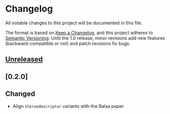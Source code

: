 # Changelog

All notable changes to this project will be documented in this file.

The format is based on [Keep a Changelog](https://keepachangelog.com/en/1.0.0/),
and this project adheres to [Semantic Versioning](https://semver.org/spec/v2.0.0.html). Until the 1.0 release, minor revisions add new features (backward-compatible or not) and patch revisions fix bugs.

## [Unreleased]

## [0.2.0]
## Changed
- Align `Stereodescriptor` variants with the Balsa paper.

[Unreleased]: https://github.com/metamoelcular/balsa/compare/v0.2.0...HEAD